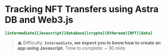 # Tracking NFT Transfers using Astra DB and Web3.js

```ini
[intermediate][Javascript][database][crypto][Ethereum][NFT][data]
```

> ⚠️ Difficulty: **`Intermediate`, we expect you to know how to create an app using Javascript.**
> Time to complete: ~ 30 mins